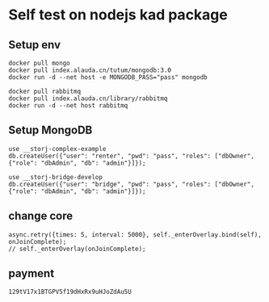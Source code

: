 # Self test on nodejs kad package

## Setup env
    docker pull mongo
    docker pull index.alauda.cn/tutum/mongodb:3.0
    docker run -d --net host -e MONGODB_PASS="pass" mongodb
    
    docker pull rabbitmq
    docker pull index.alauda.cn/library/rabbitmq
    docker run -d --net host rabbitmq

## Setup MongoDB
    use __storj-complex-example
    db.createUser({"user": "renter", "pwd": "pass", "roles": ["dbOwner", {"role": "dbAdmin", "db": "admin"}]}); 
    
    use __storj-bridge-develop
    db.createUser({"user": "bridge", "pwd": "pass", "roles": ["dbOwner", {"role": "dbAdmin", "db": "admin"}]}); 

## change core
    async.retry({times: 5, interval: 5000}, self._enterOverlay.bind(self), onJoinComplete);
    // self._enterOverlay(onJoinComplete);
    
## payment
    129tV17x1BTGPV5f19dHxRx9uHJoZdAu5U